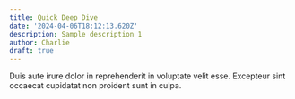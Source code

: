 ```yaml
---
title: Quick Deep Dive
date: '2024-04-06T18:12:13.620Z'
description: Sample description 1
author: Charlie
draft: true
---
```


Duis aute irure dolor in reprehenderit in voluptate velit esse.
Excepteur sint occaecat cupidatat non proident sunt in culpa.